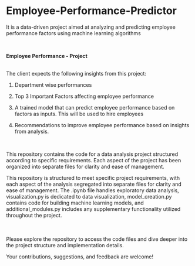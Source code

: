 # Employee-Performance-Predictor
It is a data-driven project aimed at analyzing and predicting employee performance factors using machine learning algorithms


<br>

<b> <b> Employee Performance - Project </b> </b>

<br>
The client expects the following insights from this project:

1. Department wise performances
   
2. Top 3 Important Factors affecting employee performance
 
3. A trained model that can predict employee performance based on factors as inputs. This 
will be used to hire employees

4. Recommendations to improve employee performance based on insights from analysis.
<br>

This repository contains the code for a data analysis project structured according to specific requirements. Each aspect of the project has been organized into separate files for clarity and ease of management.

This repository is structured to meet specific project requirements, with each aspect of the analysis segregated into separate files for clarity and ease of management. The .ipynb file handles exploratory data analysis, visualization.py is dedicated to data visualization, model_creation.py contains code for building machine learning models, and additional_modules.py includes any supplementary functionality utilized throughout the project.


<br>
<br>
Please explore the repository to access the code files and dive deeper into the project structure and implementation details.

Your contributions, suggestions, and feedback are welcome!
